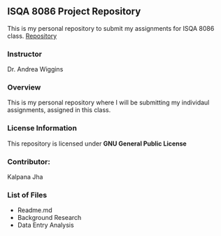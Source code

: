 ## ISQA 8086 Project Repository
This is my personal repository to submit my assignments for ISQA 8086 class.
[Repository](https://github.com/kalpanajha/8086assign1)

### Instructor

Dr. Andrea Wiggins

### Overview
This is my personal repository where I will be submitting my individaul assignments, assigned in this class. 

### License Information
This repository is licensed under **GNU General Public License**

### Contributor:
Kalpana Jha

### List of Files
* Readme.md
* Background Research
* Data Entry Analysis
